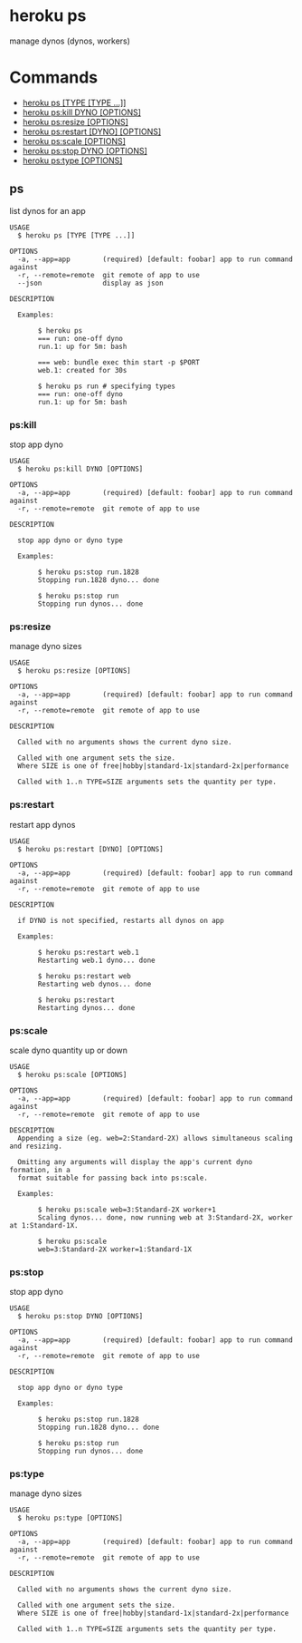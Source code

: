 heroku ps
=========

manage dynos (dynos, workers)
# Commands

* [heroku ps [TYPE [TYPE ...]]](#ps)
* [heroku ps:kill DYNO [OPTIONS]](#pskill)
* [heroku ps:resize [OPTIONS]](#psresize)
* [heroku ps:restart [DYNO] [OPTIONS]](#psrestart)
* [heroku ps:scale [OPTIONS]](#psscale)
* [heroku ps:stop DYNO [OPTIONS]](#psstop)
* [heroku ps:type [OPTIONS]](#pstype)
## ps

list dynos for an app

```
USAGE
  $ heroku ps [TYPE [TYPE ...]]

OPTIONS
  -a, --app=app        (required) [default: foobar] app to run command against
  -r, --remote=remote  git remote of app to use
  --json               display as json

DESCRIPTION

  Examples:

       $ heroku ps
       === run: one-off dyno
       run.1: up for 5m: bash
    
       === web: bundle exec thin start -p $PORT
       web.1: created for 30s
    
       $ heroku ps run # specifying types
       === run: one-off dyno
       run.1: up for 5m: bash
```

### ps:kill

stop app dyno

```
USAGE
  $ heroku ps:kill DYNO [OPTIONS]

OPTIONS
  -a, --app=app        (required) [default: foobar] app to run command against
  -r, --remote=remote  git remote of app to use

DESCRIPTION

  stop app dyno or dyno type

  Examples:

       $ heroku ps:stop run.1828
       Stopping run.1828 dyno... done

       $ heroku ps:stop run
       Stopping run dynos... done
```

### ps:resize

manage dyno sizes

```
USAGE
  $ heroku ps:resize [OPTIONS]

OPTIONS
  -a, --app=app        (required) [default: foobar] app to run command against
  -r, --remote=remote  git remote of app to use

DESCRIPTION

  Called with no arguments shows the current dyno size.

  Called with one argument sets the size.
  Where SIZE is one of free|hobby|standard-1x|standard-2x|performance

  Called with 1..n TYPE=SIZE arguments sets the quantity per type.
```

### ps:restart

restart app dynos

```
USAGE
  $ heroku ps:restart [DYNO] [OPTIONS]

OPTIONS
  -a, --app=app        (required) [default: foobar] app to run command against
  -r, --remote=remote  git remote of app to use

DESCRIPTION

  if DYNO is not specified, restarts all dynos on app

  Examples:

       $ heroku ps:restart web.1
       Restarting web.1 dyno... done

       $ heroku ps:restart web
       Restarting web dynos... done

       $ heroku ps:restart
       Restarting dynos... done
```

### ps:scale

scale dyno quantity up or down

```
USAGE
  $ heroku ps:scale [OPTIONS]

OPTIONS
  -a, --app=app        (required) [default: foobar] app to run command against
  -r, --remote=remote  git remote of app to use

DESCRIPTION
  Appending a size (eg. web=2:Standard-2X) allows simultaneous scaling and resizing.

  Omitting any arguments will display the app's current dyno formation, in a
  format suitable for passing back into ps:scale.

  Examples:

       $ heroku ps:scale web=3:Standard-2X worker+1
       Scaling dynos... done, now running web at 3:Standard-2X, worker at 1:Standard-1X.

       $ heroku ps:scale
       web=3:Standard-2X worker=1:Standard-1X
```

### ps:stop

stop app dyno

```
USAGE
  $ heroku ps:stop DYNO [OPTIONS]

OPTIONS
  -a, --app=app        (required) [default: foobar] app to run command against
  -r, --remote=remote  git remote of app to use

DESCRIPTION

  stop app dyno or dyno type

  Examples:

       $ heroku ps:stop run.1828
       Stopping run.1828 dyno... done

       $ heroku ps:stop run
       Stopping run dynos... done
```

### ps:type

manage dyno sizes

```
USAGE
  $ heroku ps:type [OPTIONS]

OPTIONS
  -a, --app=app        (required) [default: foobar] app to run command against
  -r, --remote=remote  git remote of app to use

DESCRIPTION

  Called with no arguments shows the current dyno size.

  Called with one argument sets the size.
  Where SIZE is one of free|hobby|standard-1x|standard-2x|performance

  Called with 1..n TYPE=SIZE arguments sets the quantity per type.
```
